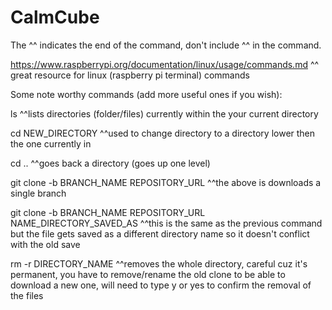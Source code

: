 # CalmCube
The ^^ indicates the end of the command, don't include ^^ in the command.

https://www.raspberrypi.org/documentation/linux/usage/commands.md
^^ great resource for linux (raspberry pi terminal) commands


Some note worthy commands (add more useful ones if you wish):

ls
^^lists directories (folder/files) currently within the your current directory

cd NEW_DIRECTORY
^^used to change directory to a directory lower then the one currently in

cd ..
^^goes back a directory (goes up one level)

git clone -b BRANCH_NAME REPOSITORY_URL
^^the above is downloads a single branch

git clone -b BRANCH_NAME REPOSITORY_URL NAME_DIRECTORY_SAVED_AS
^^this is the same as the previous command but the file gets saved as a different directory name so it doesn't conflict with the old save

rm -r DIRECTORY_NAME
^^removes the whole directory, careful cuz it's permanent, you have to remove/rename the old clone to be able to download a new one, will need to type y or yes to confirm the removal of the files

